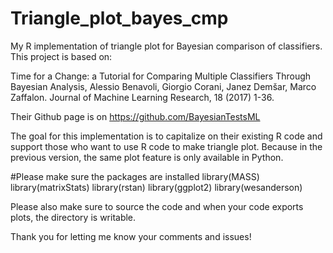 # Triangle_plot_bayes_cmp
My R implementation of triangle plot for Bayesian comparison of classifiers. This project is based on:

Time for a Change: a Tutorial for Comparing Multiple Classifiers Through Bayesian Analysis, Alessio Benavoli, Giorgio Corani, Janez Demšar, Marco Zaffalon. Journal of Machine Learning Research, 18 (2017) 1-36.

Their Github page is on https://github.com/BayesianTestsML 

The goal for this implementation is to capitalize on their existing R code and support those who want to use R code to make triangle plot. Because in the previous version, the same plot feature is only available in Python. 

#Please make sure the packages are installed
library(MASS)
library(matrixStats)
library(rstan)
library(ggplot2)
library(wesanderson)

Please also make sure to source the code and when your code exports plots, the directory is writable. 

Thank you for letting me know your comments and issues!
